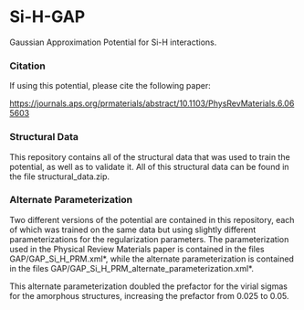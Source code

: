 # Si-H-GAP
Gaussian Approximation Potential for Si-H interactions. 

### Citation

If using this potential, please cite the following paper:

https://journals.aps.org/prmaterials/abstract/10.1103/PhysRevMaterials.6.065603

### Structural Data

This repository contains all of the structural data that was used to train the potential, as well as to validate it. All of this structural data can be found in the file structural_data.zip.

### Alternate Parameterization

Two different versions of the potential are contained in this repository, each of which was trained on the same data but using slightly different parameterizations for the regularization parameters. The parameterization used in the Physical Review Materials paper is contained in the files GAP/GAP_Si_H_PRM.xml*, while the alternate parameterization is contained in the files GAP/GAP_Si_H_PRM_alternate_parameterization.xml*.

This alternate parameterization doubled the prefactor for the virial sigmas for the amorphous structures, increasing the prefactor from 0.025 to 0.05.


